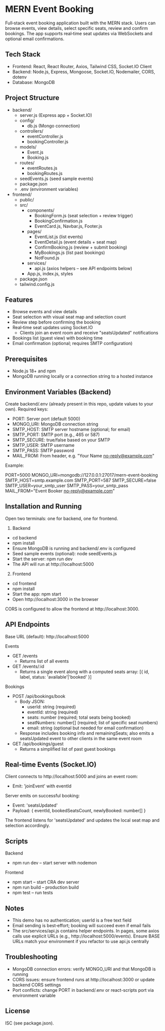 # MERN Event Booking

Full‑stack event booking application built with the MERN stack. Users can browse events, view details, select specific seats, review and confirm bookings. The app supports real‑time seat updates via WebSockets and optional email confirmations.


## Tech Stack

- Frontend: React, React Router, Axios, Tailwind CSS, Socket.IO Client
- Backend: Node.js, Express, Mongoose, Socket.IO, Nodemailer, CORS, dotenv
- Database: MongoDB


## Project Structure

- backend/
  - server.js (Express app + Socket.IO)
  - config/
    - db.js (Mongo connection)
  - controllers/
    - eventController.js
    - bookingController.js
  - models/
    - Event.js
    - Booking.js
  - routes/
    - eventRoutes.js
    - bookingRoutes.js
  - seedEvents.js (seed sample events)
  - package.json
  - .env (environment variables)
- frontend/
  - public/
  - src/
    - components/
      - BookingForm.js (seat selection + review trigger)
      - BookingConfirmation.js
      - EventCard.js, Navbar.js, Footer.js
    - pages/
      - EventList.js (list events)
      - EventDetail.js (event details + seat map)
      - ConfirmBooking.js (review + submit booking)
      - MyBookings.js (list past bookings)
      - NotFound.js
    - services/
      - api.js (axios helpers – see API endpoints below)
    - App.js, index.js, styles
  - package.json
  - tailwind.config.js


## Features

- Browse events and view details
- Seat selection with visual seat map and selection count
- Review step before confirming the booking
- Real‑time seat updates using Socket.IO
  - Clients join an event room and receive "seatsUpdated" notifications
- Bookings list (guest view) with booking time
- Email confirmation (optional; requires SMTP configuration)


## Prerequisites

- Node.js 18+ and npm
- MongoDB running locally or a connection string to a hosted instance


## Environment Variables (Backend)

Create backend/.env (already present in this repo, update values to your own). Required keys:

- PORT: Server port (default 5000)
- MONGO_URI: MongoDB connection string
- SMTP_HOST: SMTP server hostname (optional; for email)
- SMTP_PORT: SMTP port (e.g., 465 or 587)
- SMTP_SECURE: true/false based on your SMTP
- SMTP_USER: SMTP username
- SMTP_PASS: SMTP password
- MAIL_FROM: From header, e.g. "Your Name <no-reply@example.com>"

Example:

PORT=5000
MONGO_URI=mongodb://127.0.0.1:27017/mern-event-booking
SMTP_HOST=smtp.example.com
SMTP_PORT=587
SMTP_SECURE=false
SMTP_USER=your_smtp_user
SMTP_PASS=your_smtp_pass
MAIL_FROM="Event Booker <no-reply@example.com>"


## Installation and Running

Open two terminals: one for backend, one for frontend.

1) Backend
- cd backend
- npm install
- Ensure MongoDB is running and backend/.env is configured
- Seed sample events (optional): node seedEvents.js
- Start the server: npm run dev
- The API will run at http://localhost:5000

2) Frontend
- cd frontend
- npm install
- Start the app: npm start
- Open http://localhost:3000 in the browser

CORS is configured to allow the frontend at http://localhost:3000.


## API Endpoints

Base URL (default): http://localhost:5000

Events
- GET /events
  - Returns list of all events
- GET /events/:id
  - Returns a single event along with a computed seats array: [{ id, label, status: 'available'|'booked' }]

Bookings
- POST /api/bookings/book
  - Body JSON:
    - userId: string (required)
    - eventId: string (required)
    - seats: number (required; total seats being booked)
    - seatNumbers: number[] (required; list of specific seat numbers)
    - email: string (optional but needed for email confirmation)
  - Response includes booking info and remainingSeats; also emits a seatsUpdated event to other clients in the same event room
- GET /api/bookings/guest
  - Returns a simplified list of past guest bookings


## Real‑time Events (Socket.IO)

Client connects to http://localhost:5000 and joins an event room:
- Emit: 'joinEvent' with eventId

Server emits on successful booking:
- Event: 'seatsUpdated'
- Payload: { eventId, bookedSeatsCount, newlyBooked: number[] }

The frontend listens for 'seatsUpdated' and updates the local seat map and selection accordingly.


## Scripts

Backend
- npm run dev – start server with nodemon

Frontend
- npm start – start CRA dev server
- npm run build – production build
- npm test – run tests


## Notes

- This demo has no authentication; userId is a free text field
- Email sending is best‑effort; booking will succeed even if email fails
- The src/services/api.js contains helper endpoints. In pages, some axios calls use explicit URLs (e.g., http://localhost:5000/events). Ensure BASE URLs match your environment if you refactor to use api.js centrally


## Troubleshooting

- MongoDB connection errors: verify MONGO_URI and that MongoDB is running
- CORS issues: ensure frontend runs at http://localhost:3000 or update backend CORS settings
- Port conflicts: change PORT in backend/.env or react-scripts port via environment variable


## License

ISC (see package.json).
